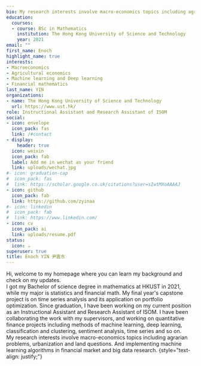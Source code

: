 ```yaml
---
bio: My research interests involve macro-economics topics including agrarian problems, urbanization and land questions. And implementing machine learning algorithms in financial market and big data research.
education:
  courses:
  - course: BSc in Mathematics
    institution: The Hong Kong University of Science and Technology
    year: 2021
email: ""
first_name: Enoch
highlight_name: true
interests:
- Macroeconomics
- Agricultural economics
- Machine learning and Deep learning
- Financial mathematics
last_name: YIN
organizations:
- name: The Hong Kong University of Science and Technology
  url: https://www.ust.hk/
role: Instructional Assistant and Research Assistant of ISOM
social:
- icon: envelope
  icon_pack: fas
  link: /#contact
- display:
    header: true
  icon: weixin
  icon_pack: fab
  label: Add me in wechat as your friend
  link: uploads/wechat.jpg
#- icon: graduation-cap
#  icon_pack: fas
#  link: https://scholar.google.co.uk/citations?user=sIwtMXoAAAAJ
- icon: github
  icon_pack: fab
  link: https://github.com/zyinaa
#- icon: linkedin
#  icon_pack: fab
#  link: https://www.linkedin.com/
- icon: cv
  icon_pack: ai
  link: uploads/resume.pdf
status:
  icon: ☕️
superuser: true
title: Enoch YIN 尹震东
---
```


Hi, welcome to my homepage where you can learn my background and check on my updates. \
I got my Bachelor of science degree in mathematics at HKUST in 2021, while my major is statistics and financial math. My final year's capstone project is on time series analysis and its application on portfolio optimization. Since graduation, I have been working on my current position as an Instructional Assistant and Research Assistant of ISOM. I have been collaborating the work with my supervisors, and working on quantitative finance projects including methods of machine learning, deep learning, classification and clustering, sentiment analysis, time series and so on. \
My research interests involve macro-economics topics including agrarian problems, urbanization and land questions. And implementing machine learning algorithms in financial market and big data research.
{style="text-align: justify;"}
